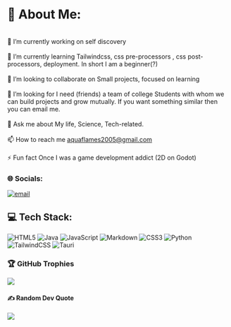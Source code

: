 # 💫 About Me:
<br>🔭 I’m currently working on self discovery<br><br>🌱 I’m currently learning Tailwindcss, css pre-processors , css post-processors, deployment. In short I am a beginner(?)<br><br>👯 I’m looking to collaborate on Small projects, focused on learning<br><br>🤝 I’m looking for I need (friends) a team of college Students with whom we can build projects and grow mutually. If you want something similar then you can email me.<br><br>💬 Ask me about My life, Science, Tech-related.<br><br>📫 How to reach me aquaflames2005@gmail.com<br><br>⚡ Fun fact Once I was a game development addict (2D on Godot)


### 🌐 Socials:
[![email](https://img.shields.io/badge/Email-D14836?logo=gmail&logoColor=white)](mailto:aquaflames2005@gmail.com) 

## 💻 Tech Stack:
![HTML5](https://img.shields.io/badge/html5-%23E34F26.svg?style=for-the-badge&logo=html5&logoColor=white) ![Java](https://img.shields.io/badge/java-%23ED8B00.svg?style=for-the-badge&logo=openjdk&logoColor=white) ![JavaScript](https://img.shields.io/badge/javascript-%23323330.svg?style=for-the-badge&logo=javascript&logoColor=%23F7DF1E) ![Markdown](https://img.shields.io/badge/markdown-%23000000.svg?style=for-the-badge&logo=markdown&logoColor=white) ![CSS3](https://img.shields.io/badge/css3-%231572B6.svg?style=for-the-badge&logo=css3&logoColor=white) ![Python](https://img.shields.io/badge/python-3670A0?style=for-the-badge&logo=python&logoColor=ffdd54) ![TailwindCSS](https://img.shields.io/badge/tailwindcss-%2338B2AC.svg?style=for-the-badge&logo=tailwind-css&logoColor=white) ![Tauri](https://img.shields.io/badge/tauri-%2324C8DB.svg?style=for-the-badge&logo=tauri&logoColor=%23FFFFFF)

### 🏆 GitHub Trophies
![](https://github-profile-trophy.vercel.app/?username=AnuragShre&theme=radical&no-frame=false&no-bg=false&margin-w=4)

#### ✍️ Random Dev Quote
![](https://quotes-github-readme.vercel.app/api?type=vetical&theme=radical)



<!-- Proudly created with GPRM ( https://gprm.itsvg.in ) -->
